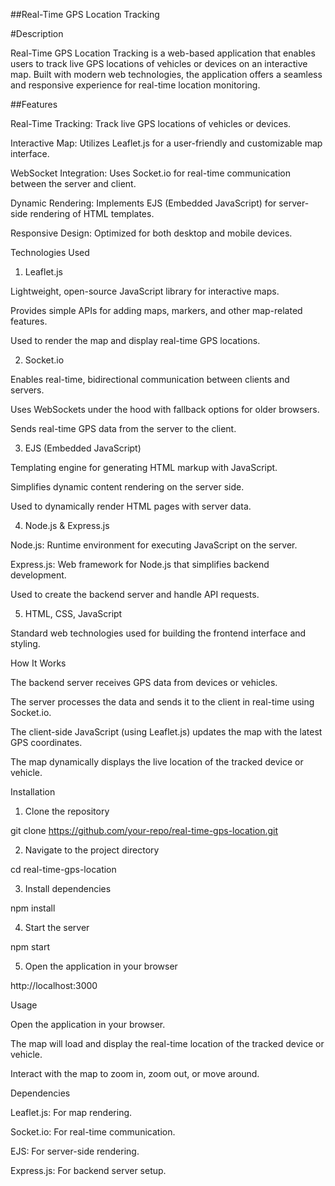 ##Real-Time GPS Location Tracking

#Description

Real-Time GPS Location Tracking is a web-based application that enables users to track live GPS locations of vehicles or devices on an interactive map. Built with modern web technologies, the application offers a seamless and responsive experience for real-time location monitoring.

##Features

Real-Time Tracking: Track live GPS locations of vehicles or devices.

Interactive Map: Utilizes Leaflet.js for a user-friendly and customizable map interface.

WebSocket Integration: Uses Socket.io for real-time communication between the server and client.

Dynamic Rendering: Implements EJS (Embedded JavaScript) for server-side rendering of HTML templates.

Responsive Design: Optimized for both desktop and mobile devices.

Technologies Used

1. Leaflet.js

Lightweight, open-source JavaScript library for interactive maps.

Provides simple APIs for adding maps, markers, and other map-related features.

Used to render the map and display real-time GPS locations.

2. Socket.io

Enables real-time, bidirectional communication between clients and servers.

Uses WebSockets under the hood with fallback options for older browsers.

Sends real-time GPS data from the server to the client.

3. EJS (Embedded JavaScript)

Templating engine for generating HTML markup with JavaScript.

Simplifies dynamic content rendering on the server side.

Used to dynamically render HTML pages with server data.

4. Node.js & Express.js

Node.js: Runtime environment for executing JavaScript on the server.

Express.js: Web framework for Node.js that simplifies backend development.

Used to create the backend server and handle API requests.

5. HTML, CSS, JavaScript

Standard web technologies used for building the frontend interface and styling.

How It Works

The backend server receives GPS data from devices or vehicles.

The server processes the data and sends it to the client in real-time using Socket.io.

The client-side JavaScript (using Leaflet.js) updates the map with the latest GPS coordinates.

The map dynamically displays the live location of the tracked device or vehicle.

Installation

1. Clone the repository

git clone https://github.com/your-repo/real-time-gps-location.git

2. Navigate to the project directory

cd real-time-gps-location

3. Install dependencies

npm install

4. Start the server

npm start

5. Open the application in your browser

http://localhost:3000

Usage

Open the application in your browser.

The map will load and display the real-time location of the tracked device or vehicle.

Interact with the map to zoom in, zoom out, or move around.

Dependencies

Leaflet.js: For map rendering.

Socket.io: For real-time communication.

EJS: For server-side rendering.

Express.js: For backend server setup.
